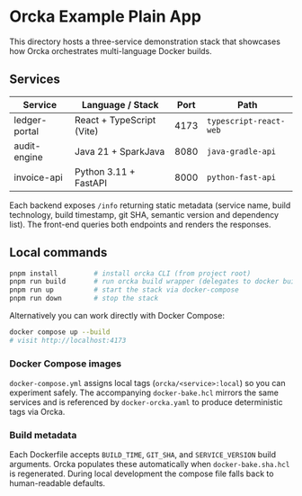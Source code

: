 # Orcka Example Plain App

This directory hosts a three-service demonstration stack that showcases how
Orcka orchestrates multi-language Docker builds.

## Services

| Service          | Language / Stack          | Port | Path                               |
| ---------------- | ------------------------- | ---- | ---------------------------------- |
| ledger-portal    | React + TypeScript (Vite) | 4173 | `typescript-react-web`             |
| audit-engine     | Java 21 + SparkJava       | 8080 | `java-gradle-api`                  |
| invoice-api      | Python 3.11 + FastAPI     | 8000 | `python-fast-api`                  |

Each backend exposes `/info` returning static metadata (service name, build
technology, build timestamp, git SHA, semantic version and dependency list).
The front-end queries both endpoints and renders the responses.

## Local commands

```bash
pnpm install         # install orcka CLI (from project root)
pnpm run build       # run orcka build wrapper (delegates to docker buildx bake)
pnpm run up          # start the stack via docker-compose
pnpm run down        # stop the stack
```

Alternatively you can work directly with Docker Compose:

```bash
docker compose up --build
# visit http://localhost:4173
```

### Docker Compose images

`docker-compose.yml` assigns local tags (`orcka/<service>:local`) so you can
experiment safely. The accompanying `docker-bake.hcl` mirrors the same services
and is referenced by `docker-orcka.yaml` to produce deterministic tags via Orcka.

### Build metadata

Each Dockerfile accepts `BUILD_TIME`, `GIT_SHA`, and `SERVICE_VERSION` build
arguments. Orcka populates these automatically when `docker-bake.sha.hcl` is
regenerated. During local development the compose file falls back to
human-readable defaults.

